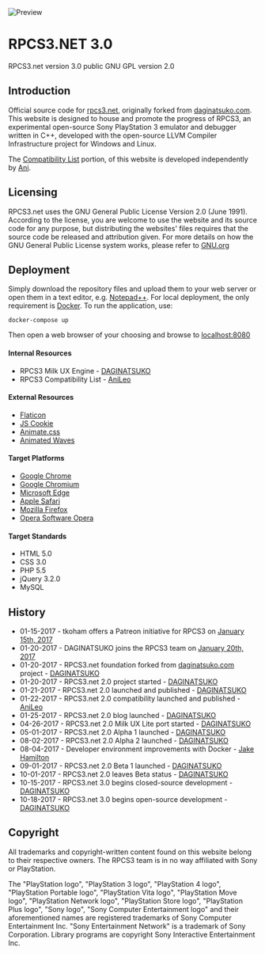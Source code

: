 ![Preview](https://raw.githubusercontent.com/DAGINATSUKO/www-rpcs3/master/public_docs/preview.png)


# RPCS3.NET 3.0

RPCS3.net version 3.0 public GNU GPL version 2.0
## Introduction
Official source code for [rpcs3.net](https://rpcs3.net "RPCS3 Homepage"), originally forked from [daginatsuko.com](https://daginatsuko.com "DAGINATSUKO Homepage"). This website is designed to house and promote the progress of RPCS3, an experimental open-source Sony PlayStation 3 emulator and debugger written in C++, developed with the open-source LLVM Compiler Infrastructure project for Windows and Linux.

The [Compatibility List](https://github.com/AniLeo/rpcs3-compatibility "RPCS3 Compatibility List repository") portion, of this website is developed independently by [Ani](https://github.com/AniLeo "AniLeo's GitHub Profile").

## Licensing
RPCS3.net uses the GNU General Public License Version 2.0 (June 1991). According to the license, you are welcome to use the website and its source code for any purpose, but distributing the websites' files requires that the source code be released and attribution given. For more details on how the GNU General Public License system works, please refer to [GNU.org](https://GNU.org)

## Deployment
Simply download the repository files and upload them to your web server or open them in a text editor, e.g. [Notepad++](https://notepad-plus-plus.org/). For local deployment, the only requirement is [Docker](http://docker.com/getdocker). To run the application, use:

```shell
docker-compose up
```

Then open a web browser of your choosing and browse to [localhost:8080](http://localhost:8080)

#### Internal Resources
* RPCS3 Milk UX Engine - [DAGINATSUKO](https://github.com/DAGINATSUKO "DAGINATSUKO's GitHub profile")
* RPCS3 Compatibility List - [AniLeo](https://github.com/AniLeo "AniLeo's GitHub profile")

#### External Resources
* [Flaticon](http://www.flaticon.com "Flaticon")
* [JS Cookie](https://github.com/js-cookie/js-cookie "JS Cookie")
* [Animate.css](https://daneden.github.io/animate.css "Animate.css")
* [Animated Waves](https://jsfiddle.net/loktar/M9Brh/ "Animated Waves")

#### Target Platforms
* [Google Chrome](https://www.google.com/chrome/browser/desktop/)
* [Google Chromium](https://www.chromium.org/Home)
* [Microsoft Edge](https://www.microsoft.com/en-us/windows/microsoft-edge)
* [Apple Safari](https://www.apple.com/safari/)
* [Mozilla Firefox](https://www.mozilla.org/en-US/firefox/new/)
* [Opera Software Opera](http://www.opera.com/)

#### Target Standards
* HTML 5.0
* CSS 3.0
* PHP 5.5
* jQuery 3.2.0
* MySQL

## History
* 01-15-2017 - tkoham offers a Patreon initiative for RPCS3 on [January 15th, 2017](https://github.com/RPCS3/rpcs3/issues/2263)
* 01-20-2017 - DAGINATSUKO joins the RPCS3 team on [January 20th, 2017](https://github.com/RPCS3/rpcs3/issues/2263)
* 01-20-2017 - RPCS3.net foundation forked from [daginatsuko.com](https://daginatsuko.com/ "DAGINATSUKO's official website") project - [DAGINATSUKO](https://github.com/DAGINATSUKO "DAGINATSUKO's GitHub profile")
* 01-20-2017 - RPCS3.net 2.0 project started - [DAGINATSUKO](https://github.com/DAGINATSUKO "DAGINATSUKO's GitHub profile")
* 01-21-2017 - RPCS3.net 2.0 launched and published - [DAGINATSUKO](https://github.com/DAGINATSUKO "DAGINATSUKO's GitHub profile")
* 01-22-2017 - RPCS3.net 2.0 compatibility launched and published - [AniLeo](https://github.com/AniLeo "AniLeo's GitHub profile")
* 01-25-2017 - RPCS3.net 2.0 blog launched - [DAGINATSUKO](https://github.com/DAGINATSUKO "DAGINATSUKO's GitHub profile")
* 04-26-2017 - RPCS3.net 2.0 Milk UX Lite port started - [DAGINATSUKO](https://github.com/DAGINATSUKO "DAGINATSUKO's GitHub profile")
* 05-01-2017 - RPCS3.net 2.0 Alpha 1 launched - [DAGINATSUKO](https://github.com/DAGINATSUKO "DAGINATSUKO's GitHub profile")
* 08-02-2017 - RPCS3.net 2.0 Alpha 2 launched - [DAGINATSUKO](https://github.com/DAGINATSUKO "DAGINATSUKO's GitHub profile")
* 08-04-2017 - Developer environment improvements with Docker - [Jake Hamilton](https://github.com/jakehamilton "Jake Hamilton's GitHub profile")
* 09-01-2017 - RPCS3.net 2.0 Beta 1 launched - [DAGINATSUKO](https://github.com/DAGINATSUKO "DAGINATSUKO's GitHub profile")
* 10-01-2017 - RPCS3.net 2.0 leaves Beta status - [DAGINATSUKO](https://github.com/DAGINATSUKO "DAGINATSUKO's GitHub profile")
* 10-15-2017 - RPCS3.net 3.0 begins closed-source development - [DAGINATSUKO](https://github.com/DAGINATSUKO "DAGINATSUKO's GitHub profile")
* 10-18-2017 - RPCS3.net 3.0 begins open-source development - [DAGINATSUKO](https://github.com/DAGINATSUKO "DAGINATSUKO's GitHub profile")

## Copyright
All trademarks and copyright-written content found on this website belong to their respective owners. The RPCS3 team is in no way affiliated with Sony or PlayStation. 

The "PlayStation logo", "PlayStation 3 logo", "PlayStation 4 logo", "PlayStation Portable logo", "PlayStation Vita logo", "PlayStation Move logo", "PlayStation Network logo", "PlayStation Store logo", "PlayStation Plus logo", "Sony logo", "Sony Computer Entertainment logo" and their aforementioned names are registered trademarks of Sony Computer Entertainment Inc. "Sony Entertainment Network" is a trademark of Sony Corporation. Library programs are copyright Sony Interactive Entertainment Inc.
